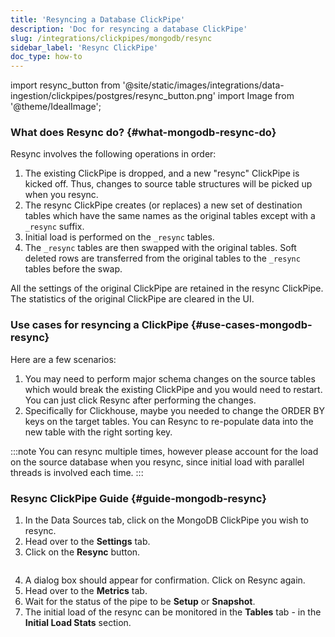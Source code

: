 ```yaml
---
title: 'Resyncing a Database ClickPipe'
description: 'Doc for resyncing a database ClickPipe'
slug: /integrations/clickpipes/mongodb/resync
sidebar_label: 'Resync ClickPipe'
doc_type: how-to
---
```


import resync_button from '@site/static/images/integrations/data-ingestion/clickpipes/postgres/resync_button.png'
import Image from '@theme/IdealImage';

### What does Resync do? {#what-mongodb-resync-do}

Resync involves the following operations in order:

1. The existing ClickPipe is dropped, and a new "resync" ClickPipe is kicked off. Thus, changes to source table structures will be picked up when you resync.
2. The resync ClickPipe creates (or replaces) a new set of destination tables which have the same names as the original tables except with a `_resync` suffix.
3. Initial load is performed on the `_resync` tables.
4. The `_resync` tables are then swapped with the original tables. Soft deleted rows are transferred from the original tables to the `_resync` tables before the swap.

All the settings of the original ClickPipe are retained in the resync ClickPipe. The statistics of the original ClickPipe are cleared in the UI.

### Use cases for resyncing a ClickPipe {#use-cases-mongodb-resync}

Here are a few scenarios:

1. You may need to perform major schema changes on the source tables which would break the existing ClickPipe and you would need to restart. You can just click Resync after performing the changes.
2. Specifically for Clickhouse, maybe you needed to change the ORDER BY keys on the target tables. You can Resync to re-populate data into the new table with the right sorting key.

:::note
You can resync multiple times, however please account for the load on the source database when you resync,
since initial load with parallel threads is involved each time.
:::

### Resync ClickPipe Guide {#guide-mongodb-resync}

1. In the Data Sources tab, click on the MongoDB ClickPipe you wish to resync.
2. Head over to the **Settings** tab.
3. Click on the **Resync** button.

<Image img={resync_button} border size="md"/>

4. A dialog box should appear for confirmation. Click on Resync again.
5. Head over to the **Metrics** tab.
6. Wait for the status of the pipe to be **Setup** or **Snapshot**.
7. The initial load of the resync can be monitored in the **Tables** tab - in the **Initial Load Stats** section.
